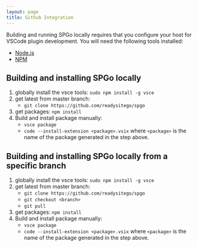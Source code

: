 ```yaml
---
layout: page
title: Github Integration
---
```


Building and running SPGo locally requires that you configure your host for VSCode plugin development. You will need the following tools installed:

* [Node.js](https://nodejs.org/en/download/)
* [NPM](https://www.npmjs.com/get-npm)

## Building and installing SPGo locally
1. globally install the vsce tools: `sudo npm install -g vsce`
2. get latest from master branch: 
    * `git clone https://github.com/readysitego/spgo`
3. get packages: `npm install`
4. Build and install package manually:
    * `vsce package`
    * `code --install-extension <package>.vsix` 
    where `<package>` is the name of the package generated in the step above.


## Building and installing SPGo locally from a specific branch
1. globally install the vsce tools: `sudo npm install -g vsce`
2. get latest from master branch: 
    * `git clone https://github.com/readysitego/spgo`
    * `git checkout <branch>`
    * `git pull`
3. get packages: `npm install`
4. Build and install package manually:
    * `vsce package`
    * `code --install-extension <package>.vsix` 
    where `<package>` is the name of the package generated in the step above.